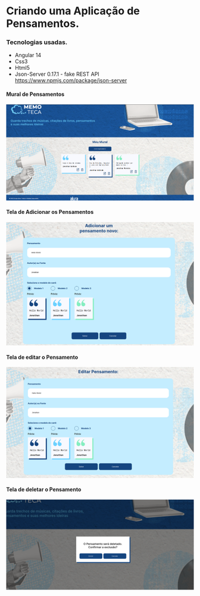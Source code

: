 # Criando uma Aplicação de Pensamentos.

### Tecnologias usadas. 
* Angular 14
* Css3
* Html5
* Json-Server 0.17.1 - fake REST API 
https://www.npmjs.com/package/json-server

#### Mural de Pensamentos
![Tela do Mural de Pensamentos](https://github.com/JonathanAndrade19/MemoTeca/blob/main/src/assets/imagens/img-da-aplicacao/Mural-de-pensamentos.png)

#### Tela de Adicionar os Pensamentos
![Tela de Adicionar os Pensamentos](https://github.com/JonathanAndrade19/MemoTeca/blob/main/src/assets/imagens/img-da-aplicacao/Adicionar-um-pensamento.png)

#### Tela de editar o Pensamento
![Tela de editar o Pensamento](https://github.com/JonathanAndrade19/MemoTeca/blob/main/src/assets/imagens/img-da-aplicacao/editar-pensamento.png)

#### Tela de deletar o Pensamento
![Tela de deletar o Pensamento](https://github.com/JonathanAndrade19/MemoTeca/blob/main/src/assets/imagens/img-da-aplicacao/tela-deletar-pensamento.png)
